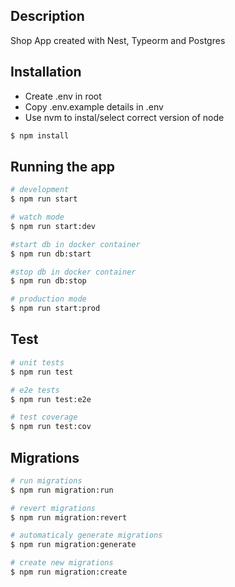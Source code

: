 ## Description

Shop App created with Nest, Typeorm and Postgres

## Installation

- Create .env in root
- Copy .env.example details in .env
- Use nvm to instal/select correct version of node

```bash
$ npm install
```

## Running the app

```bash
# development
$ npm run start

# watch mode
$ npm run start:dev

#start db in docker container
$ npm run db:start

#stop db in docker container
$ npm run db:stop

# production mode
$ npm run start:prod
```

## Test

```bash
# unit tests
$ npm run test

# e2e tests
$ npm run test:e2e

# test coverage
$ npm run test:cov
```

## Migrations

```bash
# run migrations
$ npm run migration:run

# revert migrations
$ npm run migration:revert

# automaticaly generate migrations
$ npm run migration:generate

# create new migrations
$ npm run migration:create
```
